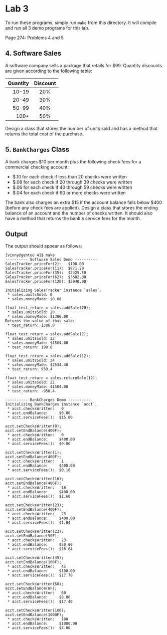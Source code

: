 # Lab 3

To run these programs, simply run `make` from this directory. It will compile
and run all 3 demo programs for this lab.

Page 274: Problems 4 and 5

## 4. Software Sales

A software company sells a package that retails for $99. Quantity discounts are
given according to the following table:

| Quantity | Discount |
| -------: | :------: |
|    10-19 |    20%   |
|    20-49 |    30%   |
|    50-99 |    40%   |
|     100+ |    50%   |

Design a class that stores the number of units sold and has a method that
returns the total cost of the purchase.

## 5. `BankCharges` Class

A bank charges $10 per month plus the following check fees for a commercial
checking account:

 * $.10 for each check if less than 20 checks were written
 * $.08 for each check if 20 through 39 checks were written
 * $.06 for each check if 40 through 59 checks were written
 * $.04 for each check if 60 or more checks were written

The bank also charges an extra $15 if the account balance falls below $400
(before any check fees are applied). Design a class that stores the ending
balance of an account and the number of checks written. It should also have a
method that returns the bank's service fees for the month.

## Output

The output should appear as follows:

    [vinny@gentoo 4]$ make
    ---------- Software Sales Demo ----------
    SalesTracker.priceFor(2):	$198.00
    SalesTracker.priceFor(11):	$871.20
    SalesTracker.priceFor(35):	$2425.50
    SalesTracker.priceFor(62):	$3682.80
    SalesTracker.priceFor(120):	$5940.00

    Initializing SalesTracker instance `sales`.
     * sales.unitsSold: 0
     * sales.moneyMade: $0.00

    float test_return = sales.addSale(20);
     * sales.unitsSold: 20
     * sales.moneyMade: $1386.00
    Returns the value of that sale:
     * test_return: 1386.0

    float test_return = sales.addSale(2);
     * sales.unitsSold: 22
     * sales.moneyMade: $1584.00
     * test_return: 198.0

    float test_return = sales.addSale(12);
     * sales.unitsSold: 34
     * sales.moneyMade: $2534.40
     * test_return: 950.4

    float test_return = sales.returnSale(12);
     * sales.unitsSold: 22
     * sales.moneyMade: $1584.00
     * test_return: -950.4

    ---------- BankCharges Demo ----------
    Initializing BankCharges instance `acct`.
     * acct.checksWritten:	 0
     * acct.endBalance:	    $0.00
     * acct.serviceFees():	$15.00

    acct.setChecksWritten(0);
    acct.setEndBalance(400F);
     * acct.checksWritten:	 0
     * acct.endBalance:	    $400.00
     * acct.serviceFees():	$0.00

    acct.setChecksWritten(1);
    acct.setEndBalance(400F);
     * acct.checksWritten:	 1
     * acct.endBalance:	    $400.00
     * acct.serviceFees():	$0.10

    acct.setChecksWritten(16);
    acct.setEndBalance(400F);
     * acct.checksWritten:	 16
     * acct.endBalance:	    $400.00
     * acct.serviceFees():	$1.60

    acct.setChecksWritten(23);
    acct.setEndBalance(400F);
     * acct.checksWritten:	 23
     * acct.endBalance:     $400.00
     * acct.serviceFees():	$1.84

    acct.setChecksWritten(23);
    acct.setEndBalance(50F);
     * acct.checksWritten:	 23
     * acct.endBalance:     $50.00
     * acct.serviceFees():	$16.84

    acct.setChecksWritten(45);
    acct.setEndBalance(100F);
     * acct.checksWritten:	 45
     * acct.endBalance:     $100.00
     * acct.serviceFees():	$17.70

    acct.setChecksWritten(60);
    acct.setEndBalance(0F);
     * acct.checksWritten:	 60
     * acct.endBalance:     $0.00
     * acct.serviceFees():	$17.40

    acct.setChecksWritten(100);
    acct.setEndBalance(1000F);
     * acct.checksWritten:	 100
     * acct.endBalance:     $1000.00
     * acct.serviceFees():	$4.00
